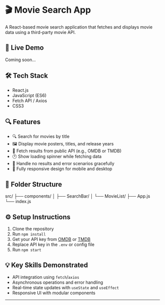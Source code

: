 # 🎬 Movie Search App

A React-based movie search application that fetches and displays movie data using a third-party movie API.

## 🚀 Live Demo
Coming soon...

## 🛠️ Tech Stack
- React.js
- JavaScript (ES6)
- Fetch API / Axios
- CSS3

## 🔍 Features
- 🔍 Search for movies by title
- 🖼️ Display movie posters, titles, and release years
- 🔁 Fetch results from public API (e.g., OMDB or TMDB)
- 🕐 Show loading spinner while fetching data
- 🚫 Handle no results and error scenarios gracefully
- 📱 Fully responsive design for mobile and desktop

## 📂 Folder Structure
src/ ├── components/ │ ├── SearchBar/ │ └── MovieList/ ├── App.js └── index.js


## ⚙️ Setup Instructions
1. Clone the repository
2. Run `npm install`
3. Get your API key from [OMDB](https://www.omdbapi.com/) or [TMDB](https://www.themoviedb.org/)
4. Replace API key in the `.env` or config file
5. Run `npm start`

## 💡 Key Skills Demonstrated
- API integration using `fetch`/`axios`
- Asynchronous operations and error handling
- Real-time state updates with `useState` and `useEffect`
- Responsive UI with modular components

---
